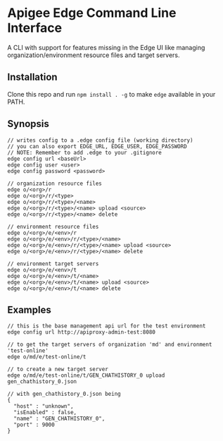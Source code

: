 # Apigee Edge Command Line Interface

A CLI with support for features missing in the Edge UI like managing
organization/environment resource files and target servers.

## Installation

Clone this repo and run `npm install . -g`
to make `edge` available in your PATH.

## Synopsis

```
// writes config to a .edge config file (working directory)
// you can also export EDGE_URL, EDGE_USER, EDGE_PASSWORD
// NOTE: Remember to add .edge to your .gitignore
edge config url <baseUrl>
edge config user <user>
edge config password <password>

// organization resource files
edge o/<org>/r
edge o/<org>/r/<type>
edge o/<org>/r/<type>/<name>
edge o/<org>/r/<type>/<name> upload <source>
edge o/<org>/r/<type>/<name> delete

// environment resource files
edge o/<org>/e/<env>/r
edge o/<org>/e/<env>/r/<type>/<name>
edge o/<org>/e/<env>/r/<type>/<name> upload <source>
edge o/<org>/e/<env>/r/<type>/<name> delete

// environment target servers
edge o/<org>/e/<env>/t
edge o/<org>/e/<env>/t/<name>
edge o/<org>/e/<env>/t/<name> upload <source>
edge o/<org>/e/<env>/t/<name> delete
```

## Examples

```
// this is the base management api url for the test environment
edge config url http://apiproxy-admin-test:8080

// to get the target servers of organization 'md' and environment 'test-online'
edge o/md/e/test-online/t

// to create a new target server
edge o/md/e/test-online/t/GEN_CHATHISTORY_0 upload gen_chathistory_0.json

// with gen_chathistory_0.json being
{
  "host" : "unknown",
  "isEnabled" : false,
  "name" : "GEN_CHATHISTORY_0",
  "port" : 9000
}
```

